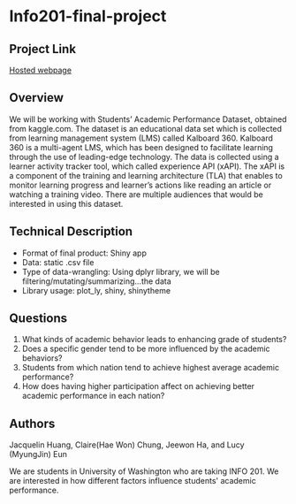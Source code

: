 # Info201-final-project

## Project Link
[Hosted webpage]("https://lucyeun.shinyapps.io/Info201-final-project/")

## Overview
We will be working with Students’ Academic Performance Dataset, obtained from kaggle.com. The dataset is an educational data set which is collected from learning management system (LMS) called Kalboard 360. Kalboard 360 is a multi-agent LMS, which has been designed to facilitate learning through the use of leading-edge technology. The data is collected using a learner activity tracker tool, which called experience API (xAPI). The xAPI is a component of the training and learning architecture (TLA) that enables to monitor learning progress and learner’s actions like reading an article or watching a training video. There are multiple audiences that would be interested in using this dataset.

## Technical Description
* Format of final product: Shiny app
* Data: static .csv file
* Type of data-wrangling: Using dplyr library, we will be filtering/mutating/summarizing...the data
* Library usage: plot_ly, shiny, shinytheme

## Questions
1. What kinds of academic behavior leads to enhancing grade of students?
2. Does a specific gender tend to be more influenced by the academic behaviors?
3. Students from which nation tend to achieve highest average academic performance?
4. How does having higher participation affect on achieving better academic performance in each nation?

## Authors
Jacquelin Huang, Claire(Hae Won) Chung, Jeewon Ha, and Lucy (MyungJin) Eun

We are students in University of Washington who are taking INFO 201. We are interested in how different factors influence students' academic performance.
